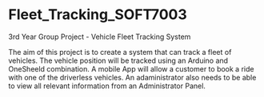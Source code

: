 # Fleet_Tracking_SOFT7003
3rd Year Group Project - Vehicle Fleet Tracking System

The aim of this project is to create a system that can track a fleet of vehicles. 
The vehicle position will be tracked using an Arduino and OneSheeld combination. A mobile App will allow a customer to book a ride with one of the driverless vehicles.
An adaministrator also needs to be able to view all relevant information from an Administrator Panel. 
